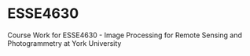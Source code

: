 # ESSE4630
Course Work for ESSE4630 - Image Processing for Remote Sensing and Photogrammetry at York University
